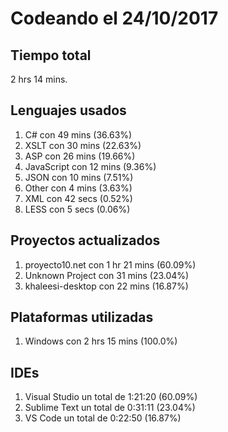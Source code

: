 # Codeando el 24/10/2017

## Tiempo total
2 hrs 14 mins.

## Lenguajes usados
1. C# con 49 mins (36.63%)
1. XSLT con 30 mins (22.63%)
1. ASP con 26 mins (19.66%)
1. JavaScript con 12 mins (9.36%)
1. JSON con 10 mins (7.51%)
1. Other con 4 mins (3.63%)
1. XML con 42 secs (0.52%)
1. LESS con 5 secs (0.06%)

## Proyectos actualizados
1. proyecto10.net con 1 hr 21 mins (60.09%)
1. Unknown Project con 31 mins (23.04%)
1. khaleesi-desktop con 22 mins (16.87%)

## Plataformas utilizadas
1. Windows con 2 hrs 15 mins (100.0%)

## IDEs
1. Visual Studio un total de 1:21:20 (60.09%)
1. Sublime Text un total de 0:31:11 (23.04%)
1. VS Code un total de 0:22:50 (16.87%)
